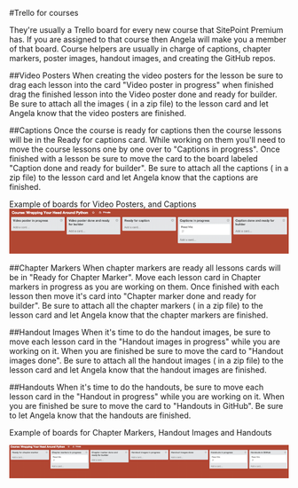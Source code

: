 #Trello for courses

They're usually a Trello board for every new course that SitePoint Premium has. If you are assigned to that course then Angela will make you a member of that board. Course helpers are usually in charge of captions, chapter markers, poster images, handout images, and creating the GitHub repos.

##Video Posters
When creating the video posters for the lesson be sure to drag each lesson into the card "Video poster in progress" when finished drag the finished lesson into the Video poster done and ready for builder. Be sure to attach all the images ( in a zip file) to the lesson card and let Angela know that the video posters are finished.


##Captions
Once the course is ready for captions then the course lessons will be in the Ready for captions card. While working on them you'll need to move the course lessons one by one over to "Captions in progress". Once finished with a lesson be sure to move the card to the board labeled "Caption done and ready for builder". Be sure to attach all the captions ( in a zip file) to the lesson card and let Angela know that the captions are finished.

Example of boards for Video Posters, and Captions
![Trello Board example 1](repo-screenshot-images/trello-board1.png)



##Chapter Markers
When chapter markers are ready all lessons cards will be in "Ready for Chapter Marker". Move each lesson card in Chapter markers in progress as you are working on them. Once finished with each lesson then move it's card into "Chapter marker done and ready for builder". Be sure to attach all the chapter markers ( in a zip file) to the lesson card and let Angela know that the chapter markers are finished.

##Handout Images
When it's time to do the handout images, be sure to  move each lesson card in the "Handout images in progress" while you are working on it. When you are finished be sure to move the card to "Handout images done". Be sure to attach all the  handout images ( in a zip file) to the lesson card and let Angela know that the handout images  are finished.

##Handouts
When it's time to do the handouts, be sure to  move each lesson card in the "Handout in progress" while you are working on it. When you are finished be sure to move the card to "Handouts in GitHub". Be sure to let Angela know that the handouts are finished.


Example of boards for Chapter Markers, Handout Images and Handouts 

![Trello Board example 1](repo-screenshot-images/trello-board2.png)